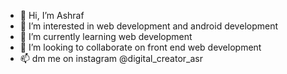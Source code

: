 - 👋 Hi, I’m Ashraf
- 👀 I’m interested in web development and android development 
- 🌱 I’m currently learning web development
- 💞️ I’m looking to collaborate on front end web development
- 📫 dm me on instagram @digital_creator_asr

<!---
ashrafmbd/ashrafmbd is a ✨ special ✨ repository because its `README.md` (this file) appears on your GitHub profile.
You can click the Preview link to take a look at your changes.
--->
